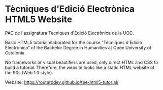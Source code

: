 # Tècniques d'Edició Electrònica HTML5 Website

PAC de l'assignatura Tècniques d'Edició Electrònica de la UOC.

Basic HTML5 tutorial elaborated for the course "Tècniques d'Edició Electrònica" of the Bachelor Degree in Humanities at Open University of Catalonia.

No frameworks or visual beautifiers are used, only direct HTML and CSS to build a tutorial. Therefore, the website looks like a static HTML website of the 90s (Web 1.0 style).

Website: https://routarddev.github.io/tee-html5-tutorial/
